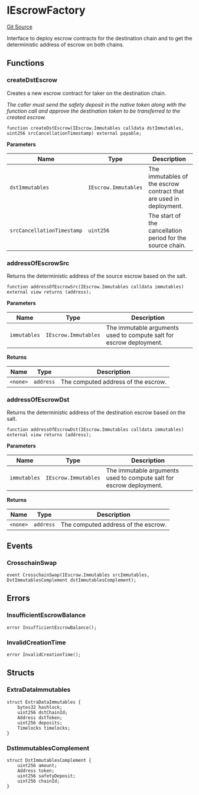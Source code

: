 # IEscrowFactory
[Git Source](https://github.com/1inch/cross-chain-swap/blob/953335457652894d3aa7caf6353d8c55f2e2a675/contracts/interfaces/IEscrowFactory.sol)

Interface to deploy escrow contracts for the destination chain and to get the deterministic address of escrow on both chains.


## Functions
### createDstEscrow

Creates a new escrow contract for taker on the destination chain.

*The caller must send the safety deposit in the native token along with the function call
and approve the destination token to be transferred to the created escrow.*


```solidity
function createDstEscrow(IEscrow.Immutables calldata dstImmutables, uint256 srcCancellationTimestamp) external payable;
```
**Parameters**

|Name|Type|Description|
|----|----|-----------|
|`dstImmutables`|`IEscrow.Immutables`|The immutables of the escrow contract that are used in deployment.|
|`srcCancellationTimestamp`|`uint256`|The start of the cancellation period for the source chain.|


### addressOfEscrowSrc

Returns the deterministic address of the source escrow based on the salt.


```solidity
function addressOfEscrowSrc(IEscrow.Immutables calldata immutables) external view returns (address);
```
**Parameters**

|Name|Type|Description|
|----|----|-----------|
|`immutables`|`IEscrow.Immutables`|The immutable arguments used to compute salt for escrow deployment.|

**Returns**

|Name|Type|Description|
|----|----|-----------|
|`<none>`|`address`|The computed address of the escrow.|


### addressOfEscrowDst

Returns the deterministic address of the destination escrow based on the salt.


```solidity
function addressOfEscrowDst(IEscrow.Immutables calldata immutables) external view returns (address);
```
**Parameters**

|Name|Type|Description|
|----|----|-----------|
|`immutables`|`IEscrow.Immutables`|The immutable arguments used to compute salt for escrow deployment.|

**Returns**

|Name|Type|Description|
|----|----|-----------|
|`<none>`|`address`|The computed address of the escrow.|


## Events
### CrosschainSwap

```solidity
event CrosschainSwap(IEscrow.Immutables srcImmutables, DstImmutablesComplement dstImmutablesComplement);
```

## Errors
### InsufficientEscrowBalance

```solidity
error InsufficientEscrowBalance();
```

### InvalidCreationTime

```solidity
error InvalidCreationTime();
```

## Structs
### ExtraDataImmutables

```solidity
struct ExtraDataImmutables {
    bytes32 hashlock;
    uint256 dstChainId;
    Address dstToken;
    uint256 deposits;
    Timelocks timelocks;
}
```

### DstImmutablesComplement

```solidity
struct DstImmutablesComplement {
    uint256 amount;
    Address token;
    uint256 safetyDeposit;
    uint256 chainId;
}
```

